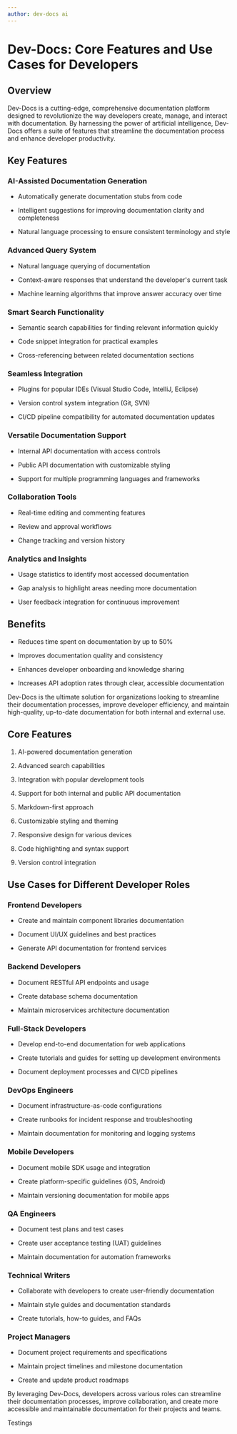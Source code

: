 ```yaml
---
author: dev-docs ai
---
```




# Dev-Docs: Core Features and Use Cases for Developers

## Overview

Dev-Docs is a cutting-edge, comprehensive documentation platform designed to revolutionize the way developers create, manage, and interact with documentation. By harnessing the power of artificial intelligence, Dev-Docs offers a suite of features that streamline the documentation process and enhance developer productivity.

## Key Features

### AI-Assisted Documentation Generation

* Automatically generate documentation stubs from code

* Intelligent suggestions for improving documentation clarity and completeness

* Natural language processing to ensure consistent terminology and style

### Advanced Query System

* Natural language querying of documentation

* Context-aware responses that understand the developer's current task

* Machine learning algorithms that improve answer accuracy over time

### Smart Search Functionality

* Semantic search capabilities for finding relevant information quickly

* Code snippet integration for practical examples

* Cross-referencing between related documentation sections

### Seamless Integration

* Plugins for popular IDEs (Visual Studio Code, IntelliJ, Eclipse)

* Version control system integration (Git, SVN)

* CI/CD pipeline compatibility for automated documentation updates

### Versatile Documentation Support

* Internal API documentation with access controls

* Public API documentation with customizable styling

* Support for multiple programming languages and frameworks

### Collaboration Tools

* Real-time editing and commenting features

* Review and approval workflows

* Change tracking and version history

### Analytics and Insights

* Usage statistics to identify most accessed documentation

* Gap analysis to highlight areas needing more documentation

* User feedback integration for continuous improvement

## Benefits

* Reduces time spent on documentation by up to 50%

* Improves documentation quality and consistency

* Enhances developer onboarding and knowledge sharing

* Increases API adoption rates through clear, accessible documentation

Dev-Docs is the ultimate solution for organizations looking to streamline their documentation processes, improve developer efficiency, and maintain high-quality, up-to-date documentation for both internal and external use.

## Core Features

1. AI-powered documentation generation

2. Advanced search capabilities

3. Integration with popular development tools

4. Support for both internal and public API documentation

5. Markdown-first approach

6. Customizable styling and theming

7. Responsive design for various devices

8. Code highlighting and syntax support

9. Version control integration

## Use Cases for Different Developer Roles

### Frontend Developers

* Create and maintain component libraries documentation

* Document UI/UX guidelines and best practices

* Generate API documentation for frontend services

### Backend Developers

* Document RESTful API endpoints and usage

* Create database schema documentation

* Maintain microservices architecture documentation

### Full-Stack Developers

* Develop end-to-end documentation for web applications

* Create tutorials and guides for setting up development environments

* Document deployment processes and CI/CD pipelines

### DevOps Engineers

* Document infrastructure-as-code configurations

* Create runbooks for incident response and troubleshooting

* Maintain documentation for monitoring and logging systems

### Mobile Developers

* Document mobile SDK usage and integration

* Create platform-specific guidelines (iOS, Android)

* Maintain versioning documentation for mobile apps

### QA Engineers

* Document test plans and test cases

* Create user acceptance testing (UAT) guidelines

* Maintain documentation for automation frameworks

### Technical Writers

* Collaborate with developers to create user-friendly documentation

* Maintain style guides and documentation standards

* Create tutorials, how-to guides, and FAQs

### Project Managers

* Document project requirements and specifications

* Maintain project timelines and milestone documentation

* Create and update product roadmaps

By leveraging Dev-Docs, developers across various roles can streamline their documentation processes, improve collaboration, and create more accessible and maintainable documentation for their projects and teams.

Testings
